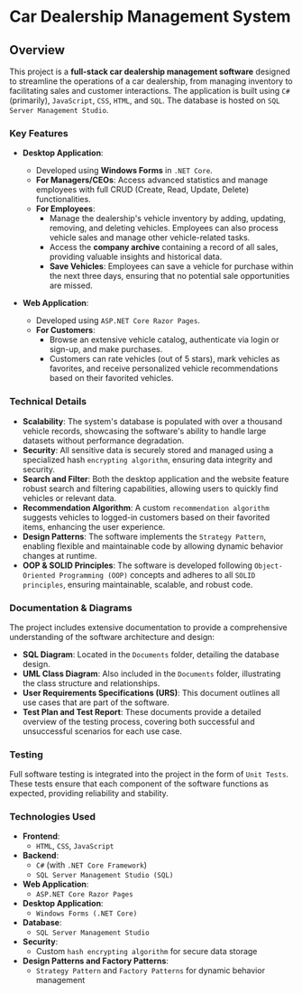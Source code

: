 # Car Dealership Management System

## Overview

This project is a **full-stack car dealership management software** designed to streamline the operations of a car dealership, from managing inventory to facilitating sales and customer interactions. The application is built using `C#` (primarily), `JavaScript`, `CSS`, `HTML`, and `SQL`. The database is hosted on `SQL Server Management Studio`.

### Key Features

- **Desktop Application**:
  - Developed using **Windows Forms** in `.NET Core`.
  - **For Managers/CEOs**: Access advanced statistics and manage employees with full CRUD (Create, Read, Update, Delete) functionalities.
  - **For Employees**: 
    - Manage the dealership's vehicle inventory by adding, updating, removing, and deleting vehicles. Employees can also process vehicle sales and manage other vehicle-related tasks.
    - Access the **company archive** containing a record of all sales, providing valuable insights and historical data.
    - **Save Vehicles**: Employees can save a vehicle for purchase within the next three days, ensuring that no potential sale opportunities are missed.

- **Web Application**:
  - Developed using `ASP.NET Core Razor Pages`.
  - **For Customers**: 
    - Browse an extensive vehicle catalog, authenticate via login or sign-up, and make purchases. 
    - Customers can rate vehicles (out of 5 stars), mark vehicles as favorites, and receive personalized vehicle recommendations based on their favorited vehicles.

### Technical Details

- **Scalability**: The system's database is populated with over a thousand vehicle records, showcasing the software's ability to handle large datasets without performance degradation.
- **Security**: All sensitive data is securely stored and managed using a specialized hash `encrypting algorithm`, ensuring data integrity and security.
- **Search and Filter**: Both the desktop application and the website feature robust search and filtering capabilities, allowing users to quickly find vehicles or relevant data.
- **Recommendation Algorithm**: A custom `recommendation algorithm` suggests vehicles to logged-in customers based on their favorited items, enhancing the user experience.
- **Design Patterns**: The software implements the `Strategy Pattern`, enabling flexible and maintainable code by allowing dynamic behavior changes at runtime.
- **OOP & SOLID Principles**: The software is developed following `Object-Oriented Programming (OOP)` concepts and adheres to all `SOLID principles`, ensuring maintainable, scalable, and robust code.

### Documentation & Diagrams

The project includes extensive documentation to provide a comprehensive understanding of the software architecture and design:

- **SQL Diagram**: Located in the `Documents` folder, detailing the database design.
- **UML Class Diagram**: Also included in the `Documents` folder, illustrating the class structure and relationships.
- **User Requirements Specifications (URS)**: This document outlines all use cases that are part of the software.
- **Test Plan and Test Report**: These documents provide a detailed overview of the testing process, covering both successful and unsuccessful scenarios for each use case.

### Testing

Full software testing is integrated into the project in the form of `Unit Tests`. These tests ensure that each component of the software functions as expected, providing reliability and stability.

### Technologies Used

- **Frontend**: 
  - `HTML`, `CSS`, `JavaScript`
- **Backend**:
  - `C#` (with `.NET Core Framework`)
  - `SQL Server Management Studio (SQL)`
- **Web Application**:
  - `ASP.NET Core Razor Pages`
- **Desktop Application**:
  - `Windows Forms (.NET Core)`
- **Database**: 
  - `SQL Server Management Studio`
- **Security**:
  - Custom `hash encrypting algorithm` for secure data storage
- **Design Patterns and Factory Patterns**:
  - `Strategy Pattern` and `Factory Patterns` for dynamic behavior management
